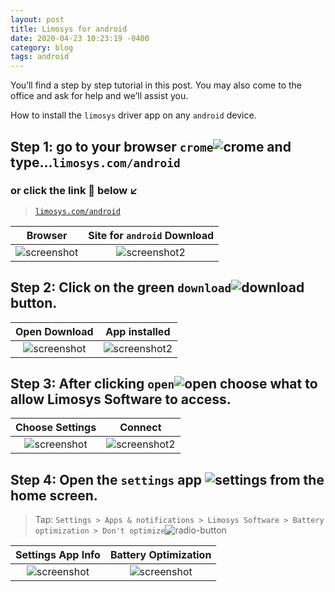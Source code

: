 ```yaml
---
layout: post
title: Limosys for android
date: 2020-04-23 10:23:19 -0400
category: blog
tags: android
---
```

You’ll find a step by step tutorial in this post. You may also come to the office and ask for help and we’ll assist you.

How to install the `limosys` driver app on any `android` device.

## Step 1: go to your browser `crome`![crome]({{site.baseurl}}/images/icons8-chrome.png) and type...`limosys.com/android`

### or click the link :link: below :arrow_lower_left: 

> [`limosys.com/android`](https://limosys.com/android)

Browser             | Site for `android` Download
:-------------------------:|:-------------------------:
![screenshot]({{site.baseurl}}/images/android-browser.jpg) | ![screenshot2]({{site.baseurl}}/images/android-download.jpg)

## Step 2: Click on the green `download`![download]({{site.baseurl}}/images/icons8-download.png) button.

Open Download             | App installed
:-------------------------:|:-------------------------:
![screenshot]({{site.baseurl}}/images/android-download2.jpg) | ![screenshot2]({{site.baseurl}}/images/installed-open.jpg)

## Step 3: After clicking `open`![open]({{site.baseurl}}/images/icons8-opened-folder.png) choose what to allow Limosys Software to access.   

Choose Settings             | Connect
:-------------------------:|:-------------------------:
![screenshot]({{site.baseurl}}/images/continue.jpg) | ![screenshot2]({{site.baseurl}}/images/company-name.jpg)

## Step 4: Open the `settings` app ![settings]({{site.baseurl}}/images/icons8-settings.png) from the home screen.
> Tap: `Settings > Apps & notifications > Limosys Software > Battery optimization > Don't optimize`![radio-button]({{site.baseurl}}/images/icons8-checked-radio-button.png)

Settings App Info             | Battery Optimization
:-------------------------:|:-------------------------:
![screenshot]({{site.baseurl}}/images/battery-optimization.jpg) | ![screenshot]({{site.baseurl}}/images/dont-optimize.jpg)
